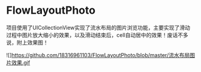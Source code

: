 # FlowLayoutPhoto
项目使用了UICollectionView实现了流水布局的图片浏览功能，主要实现了滑动过程中图片放大缩小的效果，以及滑动结束后，cell自动居中的效果！废话不多说，附上效果图！

![]https://github.com/18316961103/FlowLayoutPhoto/blob/master/流水布局图片效果.gif
